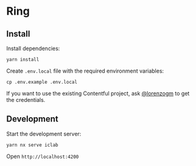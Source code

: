 # Ring

## Install

Install dependencies:

    yarn install

Create `.env.local` file with the required environment variables:

    cp .env.example .env.local

If you want to use the existing Contentful project, ask [@lorenzogm](https://github.com/lorenzogm) to get the credentials.

## Development

Start the development server:

    yarn nx serve iclab

Open `http://localhost:4200`
